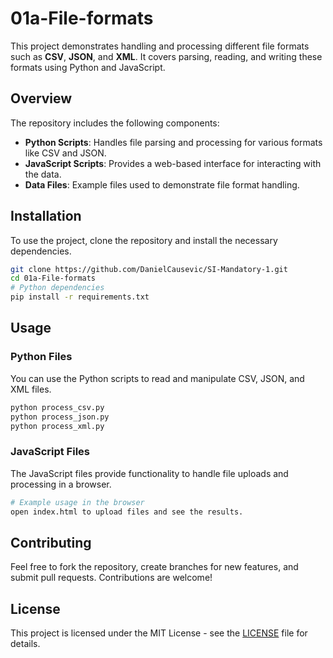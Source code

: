 
# 01a-File-formats

This project demonstrates handling and processing different file formats such as **CSV**, **JSON**, and **XML**. It covers parsing, reading, and writing these formats using Python and JavaScript.

## Overview

The repository includes the following components:

- **Python Scripts**: Handles file parsing and processing for various formats like CSV and JSON.
- **JavaScript Scripts**: Provides a web-based interface for interacting with the data.
- **Data Files**: Example files used to demonstrate file format handling.

## Installation

To use the project, clone the repository and install the necessary dependencies.

```bash
git clone https://github.com/DanielCausevic/SI-Mandatory-1.git
cd 01a-File-formats
# Python dependencies
pip install -r requirements.txt
```

## Usage

### Python Files
You can use the Python scripts to read and manipulate CSV, JSON, and XML files.

```bash
python process_csv.py
python process_json.py
python process_xml.py
```

### JavaScript Files
The JavaScript files provide functionality to handle file uploads and processing in a browser.

```bash
# Example usage in the browser
open index.html to upload files and see the results.
```

## Contributing

Feel free to fork the repository, create branches for new features, and submit pull requests. Contributions are welcome!

## License

This project is licensed under the MIT License - see the [LICENSE](LICENSE) file for details.
